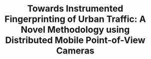 ---
title: "Towards Instrumented Fingerprinting of Urban Traffic: A Novel Methodology using Distributed Mobile Point-of-View Cameras"
venue: "ACM AutoUI '24"
tag: "[Best Paper Honorable Mention]"
href: "https://dl.acm.org/doi/10.1145/3640792.3675740"
imgpath: "/src/assets/selected-work/autoui.png"
pubDatetime: 2024-06-15
featured: true
tags: ["publication", "computer vision", "urban sensing"]
order: 3
---